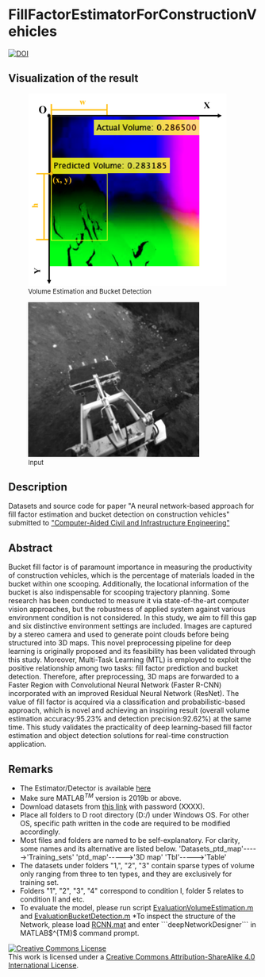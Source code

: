 
# FillFactorEstimatorForConstructionVehicles
[![DOI](https://zenodo.org/badge/260600483.svg)](https://zenodo.org/badge/latestdoi/260600483)

## Visualization of the result
<figure>
<img src="https://github.com/JinxiongLu/FillFactorEstimatorForConstructionVehicles/blob/master/Datasets/result.png" data-canonical-src="https://github.com/JinxiongLu/FillFactorEstimatorForConstructionVehicles/blob/master/Datasets/result.png" width="400"/>
  <font size="2">
    <figcaption> Volume Estimation and Bucket Detection
    </figcaption>
    </font>
</figure>

<figure>
<img src="https://github.com/JinxiongLu/FillFactorEstimatorForConstructionVehicles/blob/master/Datasets/Input.png" data-canonical-src="https://github.com/JinxiongLu/FillFactorEstimatorForConstructionVehicles/blob/master/Datasets/Input.png" width="345"/>
  <font size="2">
    <figcaption> Input
    </figcaption>
    </font>
</figure>

## Description
Datasets and source code for paper "A neural network-based approach for fill factor estimation and bucket detection on construction  vehicles" submitted to ["Computer-Aided Civil and Infrastructure Engineering"](https://onlinelibrary.wiley.com/journal/14678667)

## Abstract
Bucket fill factor is of paramount importance in measuring the productivity of construction vehicles, which is the percentage of materials loaded in the bucket within one scooping. Additionally, the locational information of the bucket is also indispensable for scooping trajectory planning. Some research has been conducted to measure it via state-of-the-art computer vision approaches, but the robustness of applied system against various environment condition is not considered. In this study, we aim to fill this gap and six distinctive environment settings are included. Images are captured by a stereo camera and used to generate point clouds before being structured into 3D maps. This novel preprocessing pipeline for deep learning is originally proposed and its feasibility has been validated through this study. Moreover, Multi-Task Learning (MTL) is employed to exploit the positive relationship among two tasks: fill factor prediction and bucket detection.  Therefore, after preprocessing, 3D maps are forwarded to a Faster Region with Convolutional Neural Network (Faster R-CNN) incorporated with an improved Residual Neural Network (ResNet). The value of fill factor is acquired via a classification and probabilistic-based approach, which is novel and achieving an inspiring result (overall volume estimation accuracy:95.23$\%$ and detection precision:92.62$\%$) at the same time. This study validates the practicality of deep learning-based fill factor estimation and object detection solutions for real-time construction application.

## Remarks
* The Estimator/Detector is available [here](https://github.com/JinxiongLu/FillFactorEstimatorForConstructionVehicles/blob/master/trainedDetector.mat)
* Make sure MATLAB$^{TM}$ version is 2019b or above.
* Download datasets from [this link](https:www.baidu.com) with password (XXXX).
* Place all folders to D root directory (D:/) under Windows OS. For other OS, specific path written in the code are required to be modified accordingly.
* Most files and folders are named to be self-explanatory. For clarity, some names and its alternative are listed below.
'Datasets_ptd_map'----->'Training_sets'
'ptd_map'----->'3D map' 
'Tbl'----->'Table'
* The datasets under folders "1,", "2", "3" contain sparse types of volume only ranging from three to ten types, and they are exclusively for training set.
* Folders "1", "2", "3", "4" correspond to condition I, folder 5 relates to condition II and etc.
* To evaluate the model, please run script [EvaluationVolumeEstimation.m]([https://github.com/JinxiongLu/FillFactorEstimatorForConstructionVehicles/blob/master/Code/EvaluationVolumeEstimation.m](https://github.com/JinxiongLu/FillFactorEstimatorForConstructionVehicles/blob/master/Code/EvaluationVolumeEstimation.m)) and [EvaluationBucketDetection.m]([https://github.com/JinxiongLu/FillFactorEstimatorForConstructionVehicles/blob/master/Code/EvaluationBucketDetection.m](https://github.com/JinxiongLu/FillFactorEstimatorForConstructionVehicles/blob/master/Code/EvaluationBucketDetection.m))
*To inspect the structure of the Network, please load [RCNN.mat]([https://github.com/JinxiongLu/FillFactorEstimatorForConstructionVehicles/blob/master/RCNN.mat](https://github.com/JinxiongLu/FillFactorEstimatorForConstructionVehicles/blob/master/RCNN.mat)) and enter 
```deepNetworkDesigner```
in MATLAB$^{TM}$ command prompt.





<a rel="license" href="http://creativecommons.org/licenses/by-sa/4.0/"><img alt="Creative Commons License" style="border-width:0" src="https://i.creativecommons.org/l/by-sa/4.0/88x31.png" /></a><br />This work is licensed under a <a rel="license" href="http://creativecommons.org/licenses/by-sa/4.0/">Creative Commons Attribution-ShareAlike 4.0 International License</a>.


